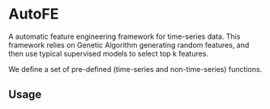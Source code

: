 # AutoFE

A automatic feature engineering framework for time-series data. This framework relies on Genetic Algorithm generating random features, and then use
typical supervised models to select top k features.

We define a set of pre-defined (time-series and non-time-series) functions.

## Usage
